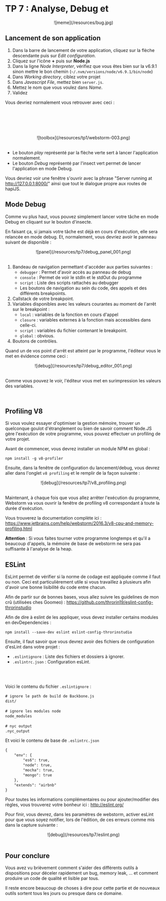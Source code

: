 # TP 7 : Analyse, Debug et

<center>
![meme](/resources/bug.jpg)
</center>

## Lancement de son application

1. Dans la barre de lancement de votre application, cliquez sur la flèche descendante puis sur *Edit configuration*.
2. Cliquez sur l'icône **+** puis sur **Node.js**
3. Dans la ligne *Node Interpreter*, vérifiez que vous êtes bien sur la v6.9.1 sinon mettre le bon chemin (`~/.nvm/versions/node/v6.9.1/bin/node`)
4. Dans *Working directory*, ciblez votre projet
5. Dans *Javascript File*, mettez bien `server.js`.
6. Mettez le nom que vous voulez dans *Name*.
7. Validez

Vous devriez normalement vous retrouver avec ceci :

<br><br><br><br>

<center>
![toolbox](/resources/tp1/webstorm-003.png)
<br>
<br>
</center>

+ Le bouton *play* représenté par la flèche verte sert à lancer l'application normalement.
+ Le bouton *Debug* représenté par l'insect vert permet de lancer l'application en mode Debug.

Vous devriez voir une fenêtre s'ouvrir avec la phrase "Server running at http://127.0.0.1:8000/" ainsi que tout le dialogue propre aux routes de hapiJS.


## Mode Debug

Comme vu plus haut, vous pouvez simplement lancer votre tâche en mode Debug en cliquant sur le bouton d'insecte.

En faisant ça, si jamais votre tâche est déjà en cours d'exécution, elle sera relancée en mode debug. Et, normalement, vous devriez avoir le panneau suivant de disponible :

<center>
![panel](/resources/tp7/debug_panel_001.png)
<br><br>
</center>

1. Bandeau de navigation permettant d'accéder aux parties suivantes :
    - `debugger` : Permet d'avoir accès au panneau de debug
    - `console` : Permet de voir le stdIn et le stdOut du programme
    - `script` : Liste des scripts rattachés au debugger
    - Les boutons de navigation au sein du code, des appels et des différents breakpoints.
2. Callstack de votre breakpoint.
3. Variables disponibles avec les valeurs courantes au moment de l'arrêt sur le breakpoint :
    - `local` : variables de la fonction en cours d'appel
    - `closure` : variables externes à la fonction mais accessibles dans celle-ci.
    - `script` : variables du fichier contenant le breakpoint.
    - `global` : obvious.
4. Boutons de contrôles.

Quand un de vos point d'arrêt est atteint par le programme, l'éditeur vous le met en évidence comme ceci :

<center>
![debug](/resources/tp7/debug_editor_001.png)
<br><br>
</center>

Comme vous pouvez le voir, l'éditeur vous met en surimpression les valeurs des variables.

<br>

## Profiling V8

Si vous voulez essayer d'optimiser la gestion mémoire, trouver un quelconque goulot d'étranglement ou bien de savoir comment Node.JS gère l'exécution de votre programme, vous pouvez effectuer un profiling de votre projet.

Avant de commencer, vous devrez installer un module NPM en global :

```
npm install -g v8-profiler
```

Ensuite, dans la fenêtre de configuration du lancement/debug, vous devrez aller dans l'onglet `v8 profiling` et le remplir de la façon suivante :

<center>
![debug](/resources/tp7/v8_profiling.png)
<br><br>
</center>

Maintenant, à chaque fois que vous allez arrêter l'exécution du programme, Webstorm va vous ouvrir la fenêtre de profiling v8 correspondant à toute la durée d'exécution.

Vous trouverez la documentation complète ici : https://www.jetbrains.com/help/webstorm/2016.3/v8-cpu-and-memory-profiling.html

**Attention** : Si vous faites tourner votre programme longtemps et qu'il a beaucoup d'appels, la mémoire de base de webstorm ne sera pas suffisante à l'analyse de la heap.

## ESLint

EsLint permet de vérifier si la norme de codage est appliquée comme il faut ou non. Ceci est particulièrement utile si vous travaillez à plusieurs afin d'avoir une bonne lisibilité du code entre chacun.

Afin de partir sur de bonnes bases, vous allez suivre les guidelines de mon crû (utilisées ches Goomeo) : https://github.com/throrin19/eslint-config-throrinstudio

Afin de dire à eslint de les appliquer, vous devez installer certains modules en devDependencies :

```
npm install --save-dev eslint eslint-config-throrinstudio
```

Ensuite, il faut savoir que vous devrez avoir des fichiers de configuration d'esLint dans votre projet :

- `.eslintignore` : Liste des fichiers et dossiers à ignorer.
- `.eslintrc.json` : Configuration esLint.

<br><br>

Voici le contenu du fichier `.eslintignore` :

```
# ignore le path de build de Backbone.js
dist/

# ignore les modules node
node_modules

# nyc output
.nyc_output
```

Et voici le contenu de base de `.eslintrc.json`

```
{
    "env": {
        "es6": true,
        "node": true,
        "mocha": true,
        "mongo": true
    },
    "extends": "airbnb"
}
```

Pour toutes les informations complémentaires ou pour ajouter/modifier des règles, vous trouverez votre bonheur ici : http://eslint.org/

Pour finir, vous devrez, dans les paramètres de webstorm, activer esLint pour que vous soyez notifier, lors de l'édition, de ces erreurs comme mis dans la capture suivante :

<center>
![debug](/resources/tp7/eslint.png)
<br><br>
</center>

## Pour conclure

Vous avez vu brièvement comment s'aider des différents outils à dispositions pour déceler rapidement un bug, memory leak, ... et comment produire un code de qualité et lisible par tous.

Il reste encore beaucoup de choses à dire pour cette partie et de nouveaux outils sortent tous les jours ou presque dans ce domaine.
